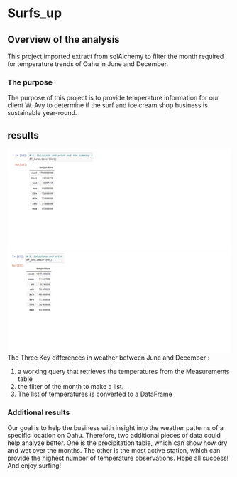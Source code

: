 # Surfs_up

## Overview of the analysis
This project imported extract from sqlAlchemy to filter the month required for temperature trends of Oahu in June and December. 
### The purpose 
The purpose of this project is to provide temperature information for our client W. Avy to determine if the surf and ice cream shop business is sustainable year-round. 
## results
![June](https://github.com/summerginger/Surfs_up/blob/main/June.png)
![Dec](https://github.com/summerginger/Surfs_up/blob/main/Dec.png)
The Three Key differences in weather between June and December :
1.	a working query that retrieves the temperatures from the Measurements table
2.	the filter of the month to make a list.
3.	The list of temperatures is converted to a DataFrame

### Additional results
Our goal is to help the business with insight into the weather patterns of a specific location on Oahu. Therefore, two additional pieces of data could help analyze better. One is the precipitation table, which can show how dry and wet over the months. The other is the most active station, which can provide the highest number of temperature observations. 
Hope all success! And enjoy surfing! 

